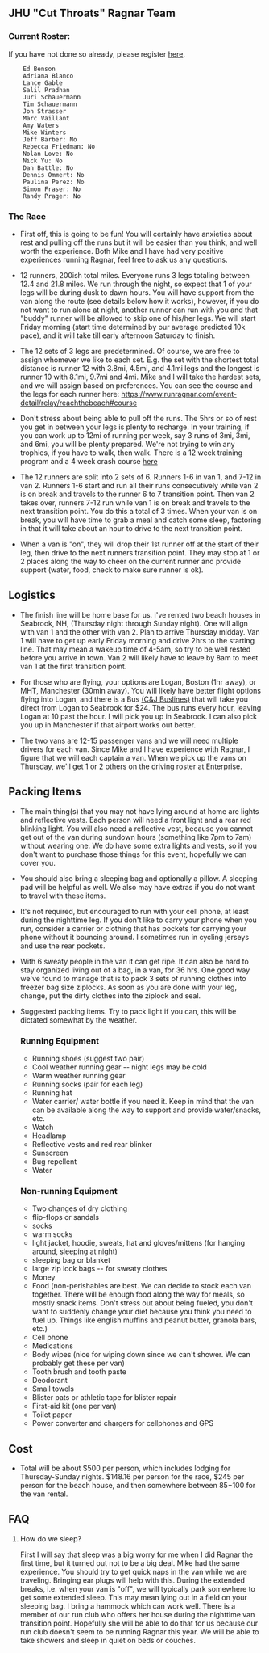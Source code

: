 
## JHU "Cut Throats" Ragnar Team 

### Current Roster:
If you have not done so already, please register [here](https://registration.runragnar.com/index.html?fbclid=IwAR2iLFbY95YrN2FV7EzZ6hCL-aRXlKi2_iBHs0nfwZne1J2s5PWqTaOhWQQ#/team-builder/login).
```
    Ed Benson
    Adriana Blanco
    Lance Gable
    Salil Pradhan
    Juri Schauermann 
    Tim Schauermann
    Jon Strasser
    Marc Vaillant
    Amy Waters
    Mike Winters
    Jeff Barber: No
    Rebecca Friedman: No
    Nolan Love: No
    Nick Yu: No
    Dan Battle: No
    Dennis Ommert: No
    Paulina Perez: No
    Simon Fraser: No
    Randy Prager: No
```

### The Race

* First off, this is going to be fun!  You will certainly have anxieties about
  rest and pulling off the runs but it will be easier than you think, and well
  worth the experience.  Both Mike and I have had very positive experiences
  running Ragnar, feel free to ask us any questions.

* 12 runners, 200ish total miles.  Everyone runs 3 legs totaling between 12.4
  and 21.8 miles.  We run through the night, so expect that 1 of your legs will
  be during dusk to dawn hours.  You will have support from the van along the
  route (see details below how it works), however, if you do not want to run
  alone at night, another runner can run with you and that "buddy" runner will be
  allowed to skip one of his/her legs.  We will start Friday morning (start
  time determined by our average predicted 10k pace), and it will take till
  early afternoon Saturday to finish.  

* The 12 sets of 3 legs are predetermined. Of course, we are free to assign
  whomever we like to each set.  E.g. the set with the shortest total distance
  is runner 12 with 3.8mi, 4.5mi, and 4.1mi legs and the longest is runner 10
  with 8.1mi, 9.7mi and 4mi.  Mike and I will take the hardest sets, and we
  will assign based on preferences.  You can see the course and the legs
  for each runner here:
  https://www.runragnar.com/event-detail/relay/reachthebeach#course

* Don't stress about being able to pull off the runs.  The 5hrs or so of rest
  you get in between your legs is plenty to recharge.  In your training, if you
  can work up to 12mi of running per week, say 3 runs of 3mi, 3mi, and 6mi, you
  will be plenty prepared.  We're not trying to win any trophies, if you have
  to walk, then walk.  There is a 12 week training program and a 4 week crash
  course [here](https://www.runragnar.com/training/road?gclid=EAIaIQobChMI-o-_ytDN-AIVKilMCh2sygOEEAAYASAAEgK54_D_BwE)

* The 12 runners are split into 2 sets of 6. Runners 1-6 in van 1, and 7-12 in
  van 2.  Runners 1-6 start and run all their runs consecutively while van 2 is
  on break and travels to the runner 6 to 7 transition point.  Then van 2 takes
  over, runners 7-12 run while van 1 is on break and travels to the next
  transition point.  You do this a total of 3 times.  When your van is on
  break, you will have time to grab a meal and catch some sleep, factoring in 
  that it will take about an hour to drive to the next transition point. 

* When a van is "on", they will drop their 1st runner off at the start of their
  leg, then drive to the next runners transition point.  They may stop at 1 or
  2 places along the way to cheer on the current runner and provide support
  (water, food, check to make sure runner is ok).  

## Logistics

* The finish line will be home base for us.  I've rented two beach houses in
  Seabrook, NH, (Thursday night through Sunday night).  One will align with van
  1 and the other with van 2.  Plan to arrive Thursday midday.  Van 1 will have to
  get up early Friday morning and drive 2hrs to the starting line.  That may
  mean a wakeup time of 4-5am, so try to be well rested before you arrive in
  town.  Van 2 will likely have to leave by 8am to meet van 1 at the first
  transition point.  

* For those who are flying, your options are Logan, Boston (1hr away), or MHT,
  Manchester (30min away).  You will likely have better flight options flying
  into Logan, and there is a Bus [(C&J Buslines)](https://www.ridecj.com/) that
  will take you direct from Logan to Seabrook for $24.  The bus runs every
  hour, leaving Logan at 10 past the hour.   I will pick you up in Seabrook.    I
  can also pick you up in Manchester if that airport works out better.   

* The two vans are 12-15 passenger vans and we will need multiple drivers for each
  van.  Since Mike and I have experience with Ragnar, I figure that we will
  each captain a van.  When we pick up the vans on Thursday, we'll get 1 or 2
  others on the driving roster at Enterprise.  

## Packing Items

* The main thing(s) that you may not have lying around at home are lights and
  reflective vests.  Each person will need a front light and a rear red
  blinking light.  You will also need a reflective vest, because you cannot get
  out of the van during sundown hours (something like 7pm to 7am) without wearing
  one.  We do have some extra lights and vests, so if you don't want to
  purchase those things for this event, hopefully we can cover you.  

* You should also bring a sleeping bag and optionally a pillow.  A sleeping pad
  will be helpful as well.  We also may have extras if you do not want to
  travel with these items.  

* It's not required, but encouraged to run with your cell phone, at least
  during the nighttime leg.  If you don't like to carry your phone when you
  run, consider a carrier or clothing that has pockets for carrying your phone
  without it bouncing around.  I sometimes run in cycling jerseys and use the
  rear pockets. 

* With 6 sweaty people in the van it can get ripe.  It can also be hard to stay
  organized living out of a bag, in a van, for 36 hrs.  One good way we've
  found to manage that is to pack 3 sets of running clothes into freezer bag size
  ziplocks.  As soon as you are done with your leg, change, put the dirty
  clothes into the ziplock and seal.  

* Suggested packing items.  Try to pack light if you can, this will be dictated somewhat by the weather.
    ### Running Equipment
    * Running shoes (suggest two pair)
    * Cool weather running gear -- night legs may be cold
    * Warm weather running gear
    * Running socks (pair for each leg)
    * Running hat
    * Water carrier/ water bottle if you need it.  Keep in mind that the van can be available along the way to support and provide water/snacks, etc. 
    * Watch
    * Headlamp
    * Reflective vests and red rear blinker
    * Sunscreen
    * Bug repellent
    * Water
    ### Non-running Equipment
    * Two changes of dry clothing
    * flip-flops or sandals
    * socks
    * warm socks
    * light jacket, hoodie, sweats, hat and gloves/mittens (for hanging around, sleeping at night)
    * sleeping bag or blanket
    * large zip lock bags -- for sweaty clothes
    * Money
    * Food (non-perishables are best.  We can decide to stock each van together.  There will be enough food along the way for meals, so mostly snack items.  Don't stress out about being fueled, you don't want to suddenly change your diet because you think you need to fuel up.  Things like english muffins and peanut butter, granola bars, etc.)
    * Cell phone
    * Medications
    * Body wipes (nice for wiping down since we can't shower.  We can probably get these per van)
    * Tooth brush and tooth paste
    * Deodorant
    * Small towels
    * Blister pats or athletic tape for blister repair
    * First-aid kit (one per van)
    * Toilet paper
    * Power converter and chargers for cellphones and GPS

## Cost

* Total will be about $500 per person, which includes lodging for
  Thursday-Sunday nights.  $148.16 per person for the race, $245 per person for
  the beach house, and then somewhere between $85-$100 for the van rental.  

## FAQ

1.  How do we sleep?  

    First I will say that sleep was a big worry for me when I did Ragnar the first
    time, but it turned out not to be a big deal.  Mike had the same experience.
    You should try to get quick naps in the van while we are traveling.  Bringing
    ear plugs will help with this.  During the extended breaks, i.e. when your van
    is "off", we will typically park somewhere to get some extended sleep.  This
    may mean lying out in a field on your sleeping bag.  I bring a hammock which
    can work well.  There is a member of our run club who offers her house during
    the nighttime van transition point.  Hopefully she will be able to do that for
    us because our run club doesn't seem to be running Ragnar this year.  We will
    be able to take showers and sleep in quiet on beds or couches. 
